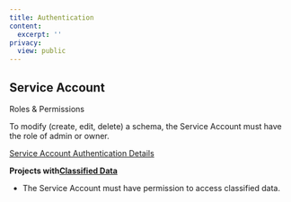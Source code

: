 ```yaml
---
title: Authentication
content:
  excerpt: ''
privacy:
  view: public
---
```

## Service Account

<Callout icon="📘" theme="info">
  Roles & Permissions

  To modify (create, edit, delete) a schema, the Service Account must have the role of admin or owner.
</Callout>

[Service Account Authentication Details](ref:service-accounts)

**Projects with[Classified Data](https://docs.mixpanel.com/docs/admin/data-governance/data-views-data-classification#data-classification)**

* The Service Account must have permission to access classified data.
